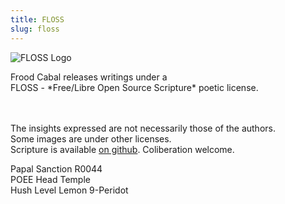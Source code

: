 ```yaml
---
title: FLOSS
slug: floss
---
```


<img class="w35" src="/image/svg/floss.svg" alt="FLOSS Logo" />

<p class="center">
  Frood Cabal releases writings under a
  <br>FLOSS - *Free/Libre Open Source Scripture* poetic license.

<br><br>The insights expressed are not necessarily those of the authors.
<br><kopy></kopy> Some images are under other licenses.
<br>Scripture is available [on github](https://github.com/poee/lol). Coliberation welcome.

</p>

<stamp>
  Papal Sanction R0044
  <br>POEE Head Temple
  <br>Hush Level Lemon 9-Peridot
</stamp>

<br>
